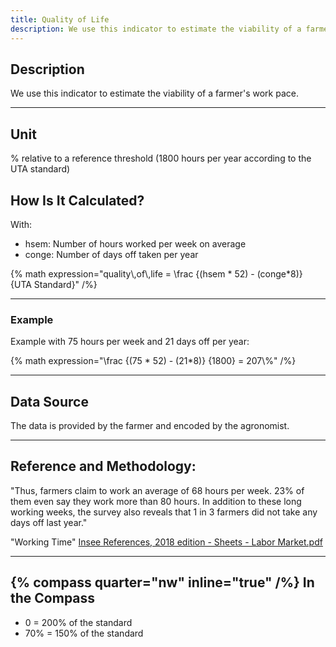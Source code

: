 ```yaml
---
title: Quality of Life
description: We use this indicator to estimate the viability of a farmer's work pace.
---
```


## Description

We use this indicator to estimate the viability of a farmer's work pace.

---

## Unit

% relative to a reference threshold (1800 hours per year according to the UTA standard)

## How Is It Calculated?

With:

- hsem: Number of hours worked per week on average
- conge: Number of days off taken per year

{% math expression="quality\\,of\\,life = \\frac {(hsem * 52) - (conge*8)} {UTA Standard}" /%}

---

### Example

Example with 75 hours per week and 21 days off per year:

{% math expression="\\frac {(75 * 52) - (21*8)} {1800} = 207\\%" /%}

---

## Data Source

The data is provided by the farmer and encoded by the agronomist.

---

## Reference and Methodology:

"Thus, farmers claim to work an average of 68 hours per week. 23% of them even say they work more than 80 hours. In addition to these long working weeks, the survey also reveals that 1 in 3 farmers did not take any days off last year."

"Working Time" [Insee References, 2018 edition - Sheets - Labor Market.pdf](/references/Insee-marche-travail-2018.pdf)

---

## {% compass quarter="nw" inline="true" /%} In the Compass

- 0 = 200% of the standard
- 70% = 150% of the standard
